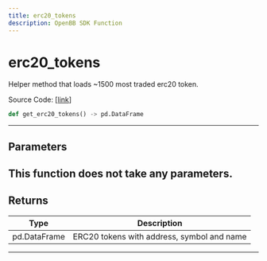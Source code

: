 ```yaml
---
title: erc20_tokens
description: OpenBB SDK Function
---
```


# erc20_tokens

Helper method that loads ~1500 most traded erc20 token.

Source Code: [[link](https://github.com/OpenBB-finance/OpenBBTerminal/tree/main/openbb_terminal/cryptocurrency/onchain/bitquery_model.py#L210)]
```python
def get_erc20_tokens() -> pd.DataFrame
```
---
## Parameters
This function does not take any parameters.
---
## Returns
| Type | Description |
| ---- | ----------- |
| pd.DataFrame | ERC20 tokens with address, symbol and name |
---
